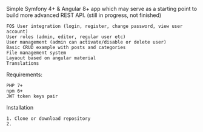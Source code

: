 Simple Symfony 4+ & Angular 8+ app which may serve as a starting point to build more advanced REST API.
(still in progress, not finished)


    FOS User integration (login, register, change password, view user account)
    User roles (admin, editor, regular user etc)
    User management (admin can activate/disable or delete user)
    Basic CRUD example with posts and categories
    File management system
    Layaout based on angular material
    Translations

Requirements:

    PHP 7+
    npm 6+
    JWT token keys pair

Installation

    1. Clone or download repository
    2. 
